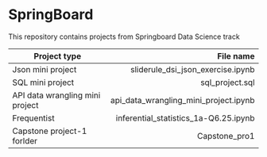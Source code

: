 # SpringBoard

This repository contains projects from Springboard Data Science track

|Project type |File name|
|----------------|----------------:|
| Json mini project | sliderule_dsi_json_exercise.ipynb |
|SQL mini project |        sql_project.sql |
|API data wrangling mini project | api_data_wrangling_mini_project.ipynb |
|Frequentist |inferential_statistics_1a-Q6.25.ipynb|
|Capstone project-1 forlder |Capstone_pro1 |

